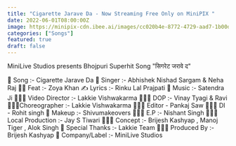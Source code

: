 ```yaml
---
title: "Cigarette Jarave Da - Now Streaming Free Only on MiniPIX "
date: 2022-06-01T08:00:00Z
image: https://minipix-cdn.ibee.ai/images/cc020b4e-8772-4729-aad7-1b00d22824ba.jpeg
categories: ["Songs"]
featured: true
draft: false
---
```


MiniLive Studios presents Bhojpuri Superhit Song "सिगरेट जरावे द"

🎵 Song :- Cigarette Jarave Da
🎤 Singer :- Abhishek Nishad Sargam & Neha Raj
💃🏻 Feat :- Zoya Khan
✍ Lyrics :- Rinku Lal Prajpati
🎵 Music :- Satendra Ji
👨🏿‍💼 Video Director :- Lakkie Vishwakarma
👨🏿‍💼 DOP :- Vinay Tyagi & Ravi
👨🏿‍💼Choreographer :- Lakkie Vishwakarma
👨🏿‍💼 Editor - Pankaj Saw
👨🏿‍💼 DI - Rohit singh
💄 Makeup :- Shivumakeovers
👨🏿‍💼 E.P :- Nishant Singh
👨🏿‍💼 Local Production :- Jay S Tiwari
👨🏿‍💼 Concept :- Brijesh Kashyap , Manoj Tiger , Alok Singh
🙏 Special Thanks :- Lakkie Team
👨🏿‍💼 Produced By :- Brijesh Kashyap
🏢 Company/Label :- MiniLive Studios
